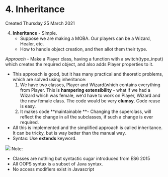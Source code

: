 # 4. Inheritance
Created Thursday 25 March 2021


4. **Inheritance** - Simple.
	* Suppose we are making a MOBA. Our players can be a Wizard, Healer, etc.
	* How to handle object creation, and then allot them their type.

*Approach* - Make a Player class, having a function with a switch(type_input) which creates the required object, and also adds Player properties to it.

* This approach is good, but it has many practical and theoretic problems, which are solved using inheritance:
	1. We have two classes, Player and Wizard(which contains everything from Player. This is **hampering extensibility** - what if we had a Wizard which was female, we'd have to work on Player, Wizard and the new female class. The code would be very **clumsy**. Code reuse is easy.
	2. It makes code **maintainable **- Changing the superclass, will reflect the change in all the subclasses, if such a change is ever required.
* All this is implemented and the simplified approach is called inheritance. It can be tricky, but is way better than the manual way.
* Syntax: Use **extends** keyword.

![](4_Inheritance-image-1.png)
Note:

* Classes are nothing but syntactic sugar introduced from ES6 2015
* All OOPS syntax is a subset of Java syntax.
* No access modifiers exist in Javascript


